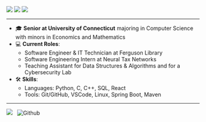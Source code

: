 [![](https://img.shields.io/badge/linkedin-%230077B5.svg?&style=for-the-badge&logo=linkedin&logoColor=white)](https://www.linkedin.com/in/arianna-azizi/)
[![](https://img.shields.io/badge/Gmail-D14836?style=for-the-badge&logo=gmail&logoColor=white)](mailto:aziziarianna@gmail.com)
[![](https://img.shields.io/badge/GitHub-000000?style=for-the-badge&logo=github&logoColor=white)](https://github.com/ar1a3131)
<br>

---

- 🎓 **Senior at University of Connecticut** majoring in Computer Science with minors in Economics and Mathematics
- 💻 **Current Roles**: 
  - Software Engineer & IT Technician at Ferguson Library
  - Software Engineering Intern at Neural Tax Networks
  - Teaching Assistant for Data Structures & Algorithms and for a Cybersecurity Lab
- 🛠️ **Skills**:
  - Languages: Python, C, C++, SQL, React
  - Tools: Git/GitHub, VSCode, Linux, Spring Boot, Maven

---

![](https://komarev.com/ghpvc/?username=ar1a3131&color=brightgreen)
&nbsp; ![Github](https://img.shields.io/github/followers/ar1a3131?label=Follow%20Me%21&style=social)

[website]: https://github.com/ar1a3131
[linkedin]: https://www.linkedin.com/in/arianna-azizi/
[email]: mailto:aziziarianna@gmail.com
